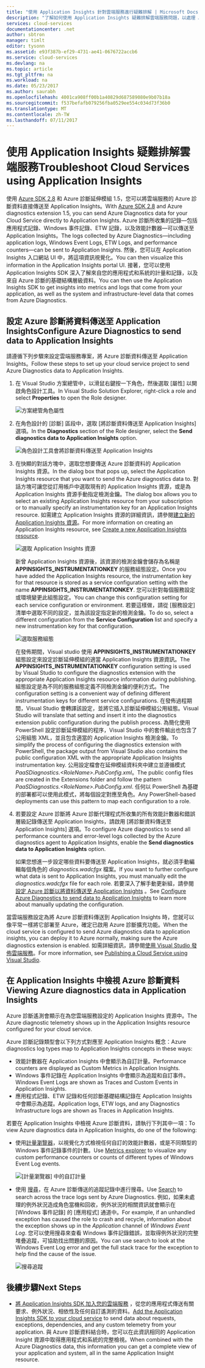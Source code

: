 ```yaml
---
title: "使用 Application Insights 針對雲端服務進行疑難排解 | Microsoft Docs"
description: "了解如何使用 Application Insights 疑難排解雲端服務問題，以處理 Azure 診斷的資料。"
services: cloud-services
documentationcenter: .net
author: sbtron
manager: timlt
editor: tysonn
ms.assetid: e93f387b-ef29-4731-ae41-0676722accb6
ms.service: cloud-services
ms.devlang: na
ms.topic: article
ms.tgt_pltfrm: na
ms.workload: na
ms.date: 05/23/2017
ms.author: saurabh
ms.openlocfilehash: 4001ca908ff00b1a40829d687589080e9b07b18a
ms.sourcegitcommit: f537befafb079256fba0529ee554c034d73f36b0
ms.translationtype: MT
ms.contentlocale: zh-TW
ms.lasthandoff: 07/11/2017
---
```

# <a name="troubleshoot-cloud-services-using-application-insights"></a><span data-ttu-id="6094a-103">使用 Application Insights 疑難排解雲端服務</span><span class="sxs-lookup"><span data-stu-id="6094a-103">Troubleshoot Cloud Services using Application Insights</span></span>
<span data-ttu-id="6094a-104">使用 [Azure SDK 2.8](https://azure.microsoft.com/downloads/) 和 Azure 診斷延伸模組 1.5，您可以將雲端服務的 Azure 診斷資料直接傳送至 Application Insights。</span><span class="sxs-lookup"><span data-stu-id="6094a-104">With [Azure SDK 2.8](https://azure.microsoft.com/downloads/) and Azure diagnostics extension 1.5, you can send Azure Diagnostics data for your Cloud Service directly to Application Insights.</span></span> <span data-ttu-id="6094a-105">Azure 診斷所收集的記錄&mdash;包括應用程式記錄、Windows 事件記錄、ETW 記錄，以及效能計數器&mdash;可以傳送至 Application Insights。</span><span class="sxs-lookup"><span data-stu-id="6094a-105">The logs collected by Azure Diagnostics&mdash;including application logs, Windows Event Logs, ETW Logs, and performance counters&mdash;can be sent to Application Insights.</span></span> <span data-ttu-id="6094a-106">然後，您可以在 Application Insights 入口網站 UI 中，將這項資訊視覺化。</span><span class="sxs-lookup"><span data-stu-id="6094a-106">You can then visualize this information in the Application Insights portal UI.</span></span> <span data-ttu-id="6094a-107">接著，您可以使用 Application Insights SDK 深入了解來自您的應用程式和系統的計量和記錄，以及來自 Azure 診斷的基礎結構層級資料。</span><span class="sxs-lookup"><span data-stu-id="6094a-107">You can then use the Application Insights SDK to get insights into metrics and logs that come from your application, as well as the system and infrastructure-level data that comes from Azure Diagnostics.</span></span>

## <a name="configure-azure-diagnostics-to-send-data-to-application-insights"></a><span data-ttu-id="6094a-108">設定 Azure 診斷將資料傳送至 Application Insights</span><span class="sxs-lookup"><span data-stu-id="6094a-108">Configure Azure Diagnostics to send data to Application Insights</span></span>
<span data-ttu-id="6094a-109">請遵循下列步驟來設定雲端服務專案，將 Azure 診斷資料傳送至 Application Insights。</span><span class="sxs-lookup"><span data-stu-id="6094a-109">Follow these steps to set up your cloud service project to send Azure Diagnostics data to Application Insights.</span></span>

1. <span data-ttu-id="6094a-110">在 Visual Studio 方案總管中，以滑鼠右鍵按一下角色，然後選取 [屬性] 以開啟角色設計工具。</span><span class="sxs-lookup"><span data-stu-id="6094a-110">In Visual Studio Solution Explorer, right-click a role and select **Properties** to open the Role designer.</span></span>

    ![方案總管角色屬性][1]

2. <span data-ttu-id="6094a-112">在角色設計的 [診斷] 區段中，選取 [將診斷資料傳送至 Application Insights] 選項。</span><span class="sxs-lookup"><span data-stu-id="6094a-112">In the **Diagnostics** section of the Role designer, select the **Send diagnostics data to Application Insights** option.</span></span>

    ![角色設計工具會將診斷資料傳送至 Application Insights][2]

3. <span data-ttu-id="6094a-114">在快顯的對話方塊中，選取您想要傳送 Azure 診斷資料的 Application Insights 資源。</span><span class="sxs-lookup"><span data-stu-id="6094a-114">In the dialog box that pops up, select the Application Insights resource that you want to send the Azure diagnostics data to.</span></span> <span data-ttu-id="6094a-115">對話方塊可讓您從訂用帳戶中選取現有的 Application Insights 資源，或是為 Application Insights 資源手動指定檢測金鑰。</span><span class="sxs-lookup"><span data-stu-id="6094a-115">The dialog box allows you to select an existing Application Insights resource from your subscription or to manually specify an instrumentation key for an Application Insights resource.</span></span> <span data-ttu-id="6094a-116">如需建立 Application Insights 資源的詳細資訊，請參閱[建立新的 Application Insights 資源](../application-insights/app-insights-create-new-resource.md)。</span><span class="sxs-lookup"><span data-stu-id="6094a-116">For more information on creating an Application Insights resource, see [Create a new Application Insights resource](../application-insights/app-insights-create-new-resource.md).</span></span>

    ![選取 Application Insights 資源][3]

    <span data-ttu-id="6094a-118">新曾 Application Insights 資源後，該資源的檢測金鑰會儲存為名稱是 **APPINSIGHTS_INSTRUMENTATIONKEY** 的服務組態設定。</span><span class="sxs-lookup"><span data-stu-id="6094a-118">Once you have added the Application Insights resource, the instrumentation key for that resource is stored as a service configuration setting with the name **APPINSIGHTS_INSTRUMENTATIONKEY**.</span></span> <span data-ttu-id="6094a-119">您可以針對每個服務設定或環境變更此組態設定。</span><span class="sxs-lookup"><span data-stu-id="6094a-119">You can change this configuration setting for each service configuration or environment.</span></span> <span data-ttu-id="6094a-120">若要這樣做，請從 [服務設定] 清單中選取不同的設定，並為該設定指定新的檢測金鑰。</span><span class="sxs-lookup"><span data-stu-id="6094a-120">To do so, select a different configuration from the **Service Configuration** list and specify a new instrumentation key for that configuration.</span></span>

    ![選取服務組態][4]

    <span data-ttu-id="6094a-122">在發佈期間，Visual studio 使用 **APPINSIGHTS_INSTRUMENTATIONKEY** 組態設定來設定診斷延伸模組的適當 Application Insights 資源資訊。</span><span class="sxs-lookup"><span data-stu-id="6094a-122">The **APPINSIGHTS_INSTRUMENTATIONKEY** configuration setting is used by Visual Studio to configure the diagnostics extension with the appropriate Application Insights resource information during publishing.</span></span> <span data-ttu-id="6094a-123">組態設定是為不同的服務組態定義不同檢測金鑰的便利方式。</span><span class="sxs-lookup"><span data-stu-id="6094a-123">The configuration setting is a convenient way of defining different instrumentation keys for different service configurations.</span></span> <span data-ttu-id="6094a-124">在發佈過程期間，Visual Studio 會轉譯該設定，並將它插入診斷延伸模組公用組態。</span><span class="sxs-lookup"><span data-stu-id="6094a-124">Visual Studio will translate that setting and insert it into the diagnostics extension public configuration during the publish process.</span></span> <span data-ttu-id="6094a-125">為簡化使用 PowerShell 設定診斷延伸模組的程序，Visual Studio 中的套件輸出也包含了公用組態 XML，並且包含適當的 Application Insights 檢測金鑰。</span><span class="sxs-lookup"><span data-stu-id="6094a-125">To simplify the process of configuring the diagnostics extension with PowerShell, the package output from Visual Studio also contains the public configuration XML with the appropriate Application Insights instrumentation key.</span></span> <span data-ttu-id="6094a-126">公用設定檔會在延伸模組資料夾中建立並遵循模式 *PaaSDiagnostics.&lt;RoleName&gt;.PubConfig.xml*。</span><span class="sxs-lookup"><span data-stu-id="6094a-126">The public config files are created in the Extensions folder and follow the pattern *PaaSDiagnostics.&lt;RoleName&gt;.PubConfig.xml*.</span></span> <span data-ttu-id="6094a-127">任何以 PowerShell 為基礎的部署都可以使用此模式，將每個設定對應至角色。</span><span class="sxs-lookup"><span data-stu-id="6094a-127">Any PowerShell-based deployments can use this pattern to map each configuration to a role.</span></span>

4) <span data-ttu-id="6094a-128">若要設定 Azure 診斷將 Azure 診斷代理程式所收集的所有效能計數器和錯誤層級記錄傳送至 Application Insights，請啟用 [將診斷資料傳送至 Application Insights] 選項。</span><span class="sxs-lookup"><span data-stu-id="6094a-128">To configure Azure diagnostics to send all performance counters and error-level logs collected by the Azure diagnostics agent to Application Insights, enable the **Send diagnostics data to Application Insights** option.</span></span> 

    <span data-ttu-id="6094a-129">如果您想進一步設定哪些資料要傳送至 Application Insights，就必須手動編輯每個角色的 *diagnostics.wadcfgx* 檔案。</span><span class="sxs-lookup"><span data-stu-id="6094a-129">If you want to further configure what data is sent to Application Insights, you must manually edit the *diagnostics.wadcfgx* file for each role.</span></span> <span data-ttu-id="6094a-130">若要深入了解手動更新組，請參閱 [設定 Azure 診斷以將資料傳送至 Application Insights](#configure-azure-diagnostics-to-send-data-to-application-insights) 。</span><span class="sxs-lookup"><span data-stu-id="6094a-130">See [Configure Azure Diagnostics to send data to Application Insights](#configure-azure-diagnostics-to-send-data-to-application-insights) to learn more about manually updating the configuration.</span></span>

<span data-ttu-id="6094a-131">當雲端服務設定為將 Azure 診斷資料傳送到 Application Insights 時，您就可以像平常一樣將它部署至 Azure，確定已啟用 Azure 診斷擴充功能。</span><span class="sxs-lookup"><span data-stu-id="6094a-131">When the cloud service is configured to send Azure diagnostics data to application insights, you can deploy it to Azure normally, making sure the Azure diagnostics extension is enabled.</span></span> <span data-ttu-id="6094a-132">如需詳細資訊，請參閱[使用 Visual Studio 發佈雲端服務](../vs-azure-tools-publishing-a-cloud-service.md)。</span><span class="sxs-lookup"><span data-stu-id="6094a-132">For more information, see  [Publishing a Cloud Service using Visual Studio](../vs-azure-tools-publishing-a-cloud-service.md).</span></span>  

## <a name="viewing-azure-diagnostics-data-in-application-insights"></a><span data-ttu-id="6094a-133">在 Application Insights 中檢視 Azure 診斷資料</span><span class="sxs-lookup"><span data-stu-id="6094a-133">Viewing Azure diagnostics data in Application Insights</span></span>
<span data-ttu-id="6094a-134">Azure 診斷遙測會顯示在為您雲端服務設定的 Application Insights 資源中。</span><span class="sxs-lookup"><span data-stu-id="6094a-134">The Azure diagnostic telemetry shows up in the Application Insights resource configured for your cloud service.</span></span>

<span data-ttu-id="6094a-135">Azure 診斷記錄類型會以下列方式對應至 Application Insights 概念：</span><span class="sxs-lookup"><span data-stu-id="6094a-135">Azure diagnostics log types map to Application Insights concepts in these ways:</span></span>

* <span data-ttu-id="6094a-136">效能計數器在 Application Insights 中會顯示為自訂計量。</span><span class="sxs-lookup"><span data-stu-id="6094a-136">Performance counters are displayed as Custom Metrics in Application Insights.</span></span>
* <span data-ttu-id="6094a-137">Windows 事件記錄在 Application Insights 中會顯示為追蹤和自訂事件。</span><span class="sxs-lookup"><span data-stu-id="6094a-137">Windows Event Logs are shown as Traces and Custom Events in Application Insights.</span></span>
* <span data-ttu-id="6094a-138">應用程式記錄、ETW 記錄和任何診斷基礎結構記錄在 Application Insights 中會顯示為追蹤。</span><span class="sxs-lookup"><span data-stu-id="6094a-138">Application logs, ETW logs, and any Diagnostics Infrastructure logs are shown as Traces in Application Insights.</span></span>

<span data-ttu-id="6094a-139">若要在 Application Insights 中檢視 Azure 診斷資料，請執行下列其中一項：</span><span class="sxs-lookup"><span data-stu-id="6094a-139">To view Azure diagnostics data in Application Insights, do one of the following:</span></span>

* <span data-ttu-id="6094a-140">使用[計量瀏覽器](../application-insights/app-insights-metrics-explorer.md)，以視覺化方式檢視任何自訂的效能計數器，或是不同類型的 Windows 事件記錄事件的計數。</span><span class="sxs-lookup"><span data-stu-id="6094a-140">Use [Metrics explorer](../application-insights/app-insights-metrics-explorer.md) to visualize any custom performance counters or counts of different types of Windows Event Log events.</span></span>

    ![[計量瀏覽器] 中的自訂計量][5]

* <span data-ttu-id="6094a-142">使用 [搜尋](../application-insights/app-insights-diagnostic-search.md)，在 Azure 診斷傳送的追蹤記錄中進行搜尋。</span><span class="sxs-lookup"><span data-stu-id="6094a-142">Use [Search](../application-insights/app-insights-diagnostic-search.md) to search across the  trace logs sent by Azure Diagnostics.</span></span> <span data-ttu-id="6094a-143">例如，如果未處理的例外狀況造成角色當機和回收，例外狀況的相關資訊就會顯示在 [Windows 事件記錄] 的 [應用程式] 通道中。</span><span class="sxs-lookup"><span data-stu-id="6094a-143">For example, if an unhandled exception has caused the role to crash and recycle, information about the exception shows up in the *Application* channel of *Windows Event Log*.</span></span> <span data-ttu-id="6094a-144">您可以使用搜尋來查看 Windows 事件記錄錯誤，並取得例外狀況的完整堆疊追蹤，可協助找出問題的原因。</span><span class="sxs-lookup"><span data-stu-id="6094a-144">You can use search to look at the Windows Event Log error and get the full stack trace for the exception to help find the cause of the issue.</span></span>

    ![搜尋追蹤][6]

## <a name="next-steps"></a><span data-ttu-id="6094a-146">後續步驟</span><span class="sxs-lookup"><span data-stu-id="6094a-146">Next Steps</span></span>
* <span data-ttu-id="6094a-147">[將 Application Insights SDK 加入您的雲端服務](../application-insights/app-insights-cloudservices.md) ，從您的應用程式傳送有關要求、例外狀況、相依性及任何自訂遙測的資料。</span><span class="sxs-lookup"><span data-stu-id="6094a-147">[Add the Application Insights SDK to your cloud service](../application-insights/app-insights-cloudservices.md) to send data about requests, exceptions, dependencies, and any custom telemetry from your application.</span></span> <span data-ttu-id="6094a-148">與 Azure 診斷資料結合時，您可以在此資訊相同的 Application Insight 資源中取得應用程式和系統的完整檢視。</span><span class="sxs-lookup"><span data-stu-id="6094a-148">When combined with the Azure Diagnostics data, this information you can get a complete view of your application and system, all in the same Application Insight resource.</span></span>  

<!--Image references-->
[1]: ./media/cloud-services-dotnet-diagnostics-applicationinsights/solution-explorer-properties.png
[2]: ./media/cloud-services-dotnet-diagnostics-applicationinsights/role-designer-sendtoappinsights.png
[3]: ./media/cloud-services-dotnet-diagnostics-applicationinsights/select-appinsights-resource.png
[4]: ./media/cloud-services-dotnet-diagnostics-applicationinsights/role-designer-appinsights-serviceconfig.png
[5]: ./media/cloud-services-dotnet-diagnostics-applicationinsights/metrics-explorer-custom-metrics.png
[6]: ./media/cloud-services-dotnet-diagnostics-applicationinsights/search-windowseventlog-error.png
